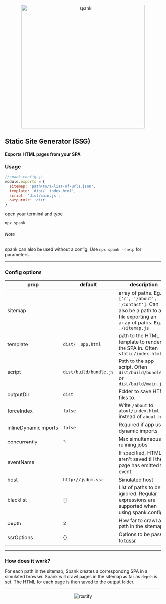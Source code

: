 <div align="center">
    <img src="spank.png" alt="spank" width="400" /><br>
</div>

## Static Site Generator (SSG) 
#### Exports HTML pages from your SPA

### Usage

```javascript
//spank.config.js
module.exports = {
  sitemap: 'path/to/a-list-of-urls.json',
  template: 'dist/__index.html',
  script: 'dist/main.js',
  outputDir: 'dist'
}
```

open your terminal and type
```
npx spank
```

###### Note
spank can also be used without a config. Use `npx spank --help` for parameters.

---

### Config options

| prop |default| description |
|------|-|-------------|
|sitemap|| array of paths. Eg. `['/', '/about', '/contact']`. Can also be a path to a .js file exporting an array of paths. Eg. `./sitemap.js`|
|template|`dist/__app.html`| path to the HTML template to render the SPA in. Often `static/index.html`|
|script|`dist/build/bundle.js`| Path to the app script. Often `dist/build/bundle.js` or `dist/build/main.js`|
|outputDir|`dist`| Folder to save HTML files to.|
|forceIndex|`false`| Write `/about` to `about/index.html` instead of `about.html`|
|inlineDynamicImports|`false`| Required if app uses dynamic imports|
|concurrently|`3`| Max simultaneous running jobs |
|eventName|| If specified, HTMLs aren't saved till the page has emitted the event.|
|host|`http://jsdom.ssr`|Simulated host  |
|blacklist|[]|List of paths to be ignored. Regular expressions are supported when using spank.config.js|
|depth|2|How far to crawl any path in the sitemap|
|ssrOptions|{}|Options to be passed to [tossr](https://github.com/roxiness/tossr#config)|
---

### How does it work?

For each path in the sitemap, Spank creates a corresponding SPA in a simulated browser. Spank will crawl pages in the sitemap as far as `depth` is set. The HTML for each page is then saved to the output folder.


---

<div align="center">
    <img src="spank.gif" alt="routify" /><br>
</div>
